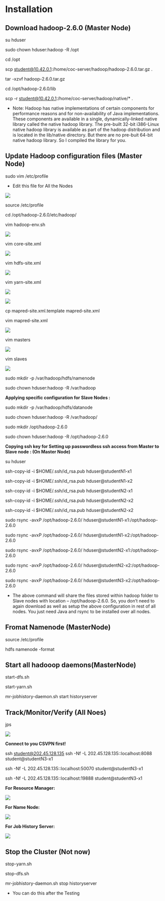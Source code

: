 # Installation

## Download hadoop-2.6.0 \(Master Node\)

su hduser

sudo chown hduser:hadoop -R /opt

cd /opt

scp student@10.42.0.1:/home/coc-server/hadoop/hadoop-2.6.0.tar.gz .

tar -xzvf hadoop-2.6.0.tar.gz

cd /opt/hadoop-2.6.0/lib

scp -r student@10.42.0.1:/home/coc-server/hadoop/native/\* .

* Note: Hadoop has native implementations of certain components for performance reasons and for non-availability of Java implementations. These components are available in a single, dynamically-linked native library called the native hadoop library. The pre-built 32-bit i386-Linux native hadoop library is available as part of the hadoop distribution and is located in the lib/native directory. But there are no pre-buit 64-bit native hadoop library. So I compiled the library for you.

## Update Hadoop configuration files \(Master Node\)

sudo vim /etc/profile

* Edit this file for All the Nodes

![](https://raw.githubusercontent.com/congqiyuan/tutorial/master/hadoop_cluster/4.png)

source /etc/profile

cd /opt/hadoop-2.6.0/etc/hadoop/

vim hadoop-env.sh

![](https://raw.githubusercontent.com/congqiyuan/tutorial/master/hadoop_cluster/5.png)

vim core-site.xml

![](https://raw.githubusercontent.com/congqiyuan/tutorial/master/hadoop_cluster/6.png)

vim hdfs-site.xml

![](https://raw.githubusercontent.com/congqiyuan/tutorial/master/hadoop_cluster/7.png)

vim yarn-site.xml

![](https://raw.githubusercontent.com/congqiyuan/tutorial/master/hadoop_cluster/8.png)

![](https://raw.githubusercontent.com/congqiyuan/tutorial/master/hadoop_cluster/9.png)

cp mapred-site.xml.template mapred-site.xml

vim mapred-site.xml

![](https://raw.githubusercontent.com/congqiyuan/tutorial/master/hadoop_cluster/10.png)

vim masters

![](https://raw.githubusercontent.com/congqiyuan/tutorial/master/hadoop_cluster/11.png)

vim slaves

![](https://raw.githubusercontent.com/congqiyuan/tutorial/master/hadoop_cluster/12.png)

sudo mkdir -p /var/hadoop/hdfs/namenode

sudo chown hduser:hadoop -R /var/hadoop



**Applying specific configuration for Slave Nodes :** 

sudo mkdir -p /var/hadoop/hdfs/datanode

sudo chown hduser:hadoop -R /var/hadoop/

sudo mkdir /opt/hadoop-2.6.0

sudo chown hduser:hadoop -R /opt/hadoop-2.6.0



**Copying ssh key for Setting up passwordless ssh access from Master to Slave node : \(On Master Node\)**

su hduser

ssh-copy-id -i $HOME/.ssh/id\_rsa.pub hduser@studentN1-x1

ssh-copy-id -i $HOME/.ssh/id\_rsa.pub hduser@studentN1-x2

ssh-copy-id -i $HOME/.ssh/id\_rsa.pub hduser@studentN2-x1

ssh-copy-id -i $HOME/.ssh/id\_rsa.pub hduser@studentN2-x2

ssh-copy-id -i $HOME/.ssh/id\_rsa.pub hduser@studentN2-x2

sudo rsync -avxP /opt/hadoop-2.6.0/ hduser@studentN1-x1:/opt/hadoop-2.6.0

sudo rsync -avxP /opt/hadoop-2.6.0/ hduser@studentN1-x2:/opt/hadoop-2.6.0

sudo rsync -avxP /opt/hadoop-2.6.0/ hduser@studentN2-x1:/opt/hadoop-2.6.0

sudo rsync -avxP /opt/hadoop-2.6.0/ hduser@studentN2-x2:/opt/hadoop-2.6.0

sudo rsync -avxP /opt/hadoop-2.6.0/ hduser@studentN3-x2:/opt/hadoop-2.6.0

* The above command will share the files stored within hadoop folder to Slave nodes with location – /opt/hadoop-2.6.0. So, you don’t need to again download as well as setup the above configuration in rest of all nodes. You just need Java and rsync to be installed over all nodes.

## Fromat Namenode \(MasterNode\)

source /etc/profile

hdfs namenode -format

## Start all hadooop daemons\(MasterNode\)

start-dfs.sh

start-yarn.sh

mr-jobhistory-daemon.sh start historyserver

## Track/Monitor/Verify \(All Noes\)

jps



![](https://raw.githubusercontent.com/congqiyuan/tutorial/master/hadoop_cluster/13.png)

**Connect to you CSVPN first!**

ssh student@202.45.128.135 ssh -Nf -L 202.45.128.135::localhost:8088 student@studentN3-x1

ssh -Nf -L 202.45.128.135::localhost:50070 student@studentN3-x1

ssh -Nf -L 202.45.128.135::localhost:19888 student@studentN3-x1



**For Resource Manager:**

![](https://raw.githubusercontent.com/congqiyuan/tutorial/master/hadoop_cluster/14.png)



**For Name Node:**

![](https://raw.githubusercontent.com/congqiyuan/tutorial/master/hadoop_cluster/15.png)



**For Job History Server:**

![](https://raw.githubusercontent.com/congqiyuan/tutorial/master/hadoop_cluster/16.png)

## Stop the Cluster \(Not now\)

stop-yarn.sh

stop-dfs.sh

mr-jobhistory-daemon.sh stop historyserver

* You can do this after the Testing

